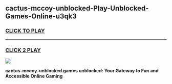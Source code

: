 
## cactus-mccoy-unblocked-Play-Unblocked-Games-Online-u3qk3
<h3>
<a href="https://premium76.site?title=cactus-mccoy-unblocked&ref=25A">CLICK TO PLAY</a></h3>
<hr>

<h3>
<a href="https://premium76.site?title=cactus-mccoy-unblocked&ref=25A">CLICK 2 PLAY</a>
  
</h3>

<a href="https://premium76.site?title=cactus-mccoy-unblocked&ref=25A"><img src="https://clearcache.store/games.png"></a>


**cactus-mccoy-unblocked games unblocked: Your Gateway to Fun and Accessible Online Gaming**
